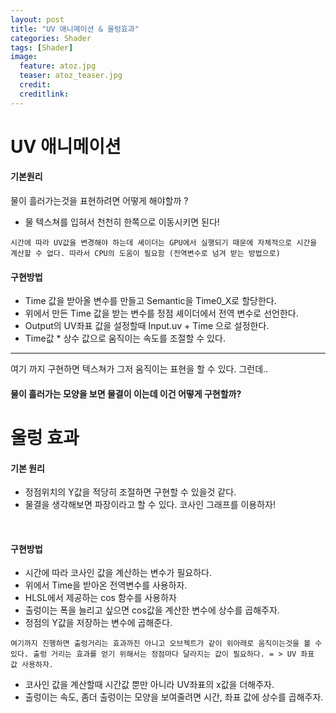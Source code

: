 ```yaml
---
layout: post
title: "UV 애니메이션 & 울렁효과"
categories: Shader
tags: [Shader]
image:
  feature: atoz.jpg
  teaser: atoz_teaser.jpg
  credit:
  creditlink:
---
```

# UV 애니메이션
 #### 기본원리
 물이 흘러가는것을 표현하려면 어떻게 해야할까 ? <br>
 - 물 텍스쳐를 입혀서 천천히 한쪽으로 이동시키면 된다!

 `시간에 따라 UV값을 변경해야 하는데 셰이더는 GPU에서 실행되기 때문에 자체적으로
 시간을 계산할 수 없다. 따라서 CPU의 도움이 필요함 (전역변수로 넘겨 받는 방법으로)`<br>


#### 구현방법
- Time 값을 받아올 변수를 만들고 Semantic을 Time0_X로 할당한다.
- 위에서 만든 Time 값을 받는 변수를 정점 셰이더에서 전역 변수로 선언한다.
- Output의 UV좌표 값을 설정할때 Input.uv + Time 으로 설정한다.
- Time값 * 상수 값으로 움직이는 속도를 조절할 수 있다.

<hr>
여기 까지 구현하면 텍스쳐가 그저 움직이는 표현을 할 수 있다. 그런데..<br>

#### 물이 흘러가는 모양을 보면 물결이 이는데 이건 어떻게 구현할까?



# 울렁 효과
 #### 기본 원리
- 정점위치의 Y값을 적당히 조절하면 구현할 수 있을것 같다.
- 물결을 생각해보면 파장이라고 할 수 있다. 코사인 그래프를 이용하자!

<br>

#### 구현방법
- 시간에 따라 코사인 값을 계산하는 변수가 필요하다.
- 위에서 Time을 받아온 전역변수를 사용하자.
- HLSL에서 제공하는 cos 함수를 사용하자
- 출렁이는 폭을 늘리고 싶으면 cos값을 계산한 변수에 상수를 곱해주자.
- 정점의 Y값을 저장하는 변수에 곱해준다.

`여기까지 진행하면 출렁거리는 효과까진 아니고 오브젝트가 같이 위아래로 움직이는것을 볼 수 있다.
출렁 거리는 효과를 얻기 위해서는 정점마다 달라지는 값이 필요하다. = > UV 좌표 값 사용하자.`

- 코사인 값을 계산할때 시간값 뿐만 아니라 UV좌표의 x값을 더해주자.
- 출렁이는 속도, 좀더 출렁이는 모양을 보여줄려면 시간, 좌표 값에 상수를 곱해주자.
